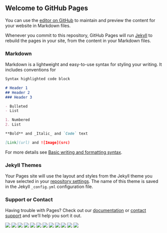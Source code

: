 ## Welcome to GitHub Pages

You can use the [editor on GitHub](https://github.com/klaytnine/klaytnine.github.io/edit/main/index.md) to maintain and preview the content for your website in Markdown files.

Whenever you commit to this repository, GitHub Pages will run [Jekyll](https://jekyllrb.com/) to rebuild the pages in your site, from the content in your Markdown files.

### Markdown

Markdown is a lightweight and easy-to-use syntax for styling your writing. It includes conventions for

```markdown
Syntax highlighted code block

# Header 1
## Header 2
### Header 3

- Bulleted
- List

1. Numbered
2. List

**Bold** and _Italic_ and `Code` text

[Link](url) and ![Image](src)
```

For more details see [Basic writing and formatting syntax](https://docs.github.com/en/github/writing-on-github/getting-started-with-writing-and-formatting-on-github/basic-writing-and-formatting-syntax).

### Jekyll Themes

Your Pages site will use the layout and styles from the Jekyll theme you have selected in your [repository settings](https://github.com/klaytnine/klaytnine.github.io/settings/pages). The name of this theme is saved in the Jekyll `_config.yml` configuration file.

### Support or Contact

Having trouble with Pages? Check out our [documentation](https://docs.github.com/categories/github-pages-basics/) or [contact support](https://support.github.com/contact) and we’ll help you sort it out.

<img src="https://media.istockphoto.com/photos/freedom-chains-that-transform-into-birds-charge-concept-picture-id1322104312?b=1&k=20&m=1322104312&s=170667a&w=0&h=VQyPkFkMKmo0e4ixjhiOLjiRs_ZiyKR_4SAsagQQdkk=">


<img src="KT pics/MJ.jpg">

<img src="KT pics/D.jpg">

<img src="KT pics/krit 2.jpg">

<img src="KT pics/dance1.jpg">

<img src="KT pics/wd1.jpg">

<img src="KT pics/gr.jpg">

<img src="KT pics/gg2.jpg">

<img src="KT pics/drawing.jpg">

<img src="KT pics/cc.JPG">

<img src="KT pics/bb.JPG">

<img src="KT pics/ff.JPG">

